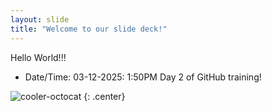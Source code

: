 ```yaml
---
layout: slide
title: "Welcome to our slide deck!"
---
```


Hello World!!!
- Date/Time: 03-12-2025: 1:50PM
Day 2 of GitHub training!

![cooler-octocat](https://octodex.github.com/images/twenty-percent-cooler-octocat.png)
{: .center}
